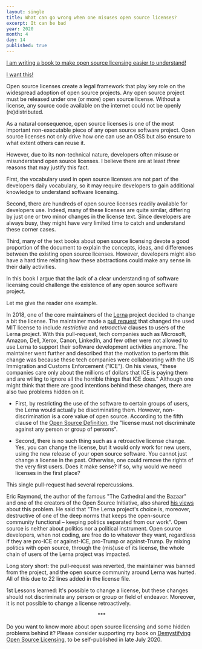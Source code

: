 ```yaml
---
layout: single
title: What can go wrong when one misuses open source licenses?
excerpt: It can be bad
year: 2020
month: 4
day: 14
published: true
---
```


[I am writing a book to make open source licensing easier to understand!](http://gum.co/demystifying-oss-licensing)
<script src="https://gumroad.com/js/gumroad.js"></script>
<a class="gumroad-button" href="https://gum.co/demystifying-oss-licensing" target="_blank">I want this!</a>

Open source licenses create a legal framework that play key role on the widespread adoption of open source projects. Any open source project must be released under one (or more) open source license. Without a license, any source code available on the internet could not be openly (re)distributed.

As a natural consequence, open source licenses is one of the most important non-executable piece of any open source software project. Open source licenses not only drive how one can use an OSS but also ensure to what extent others can reuse it.

However, due to its non-technical nature, developers often misuse or misunderstand open source licenses. I believe there are at least _three_ reasons that may justify this fact.

First, the vocabulary used in open source licenses are not part of the developers daily vocabulary, so it may require developers to gain additional knowledge to understand software licensing.

Second, there are hundreds of open source licenses readily available for developers use. Indeed, many of these licenses are quite similar, differing by just one or two minor changes in the license text. Since developers are always busy, they might have very limited time to catch and understand these corner cases.

Third, many of the text books about open source licensing devote a good proportion of the document to explain the concepts, ideas, and differences between the existing open source licenses. However, developers might also have a hard time relating how these abstractions could make any sense in their daily activities.

In this book I argue that the lack of a clear understanding of software licensing could challenge the existence of any open source software project.

Let me give the reader one example.

In 2018, one of the core maintainers of the [Lerna](https://github.com/lerna/lerna/) project decided to change a bit the license. The maintainer made a [pull request](https://github.com/lerna/lerna/pull/1616) that changed the used MIT license to include _restrictive_ and _retroactive_ clauses to users of the Lerna project. With this pull-request, tech companies such as Microsoft, Amazon, Dell, Xerox, Canon, LinkedIn, and few other were not allowed to use Lerna to support their software development activities anymore. The maintainer went further and described that the motivation to perform this change was because these tech companies were collaborating with the US Immigration and Customs Enforcement ("ICE"). On his views, "these companies care only about the millions of dollars that ICE is paying them and are willing to ignore all the horrible things that ICE does." Although one might think that there are good intentions behind these changes, there are also two problems hidden on it.

- First, by restricting the use of the software to certain groups of users, the Lerna would actually be discriminating them. However, non-discrimination is a core value of open source. According to the fifth clause of the [Open Source Definition](https://opensource.org/osd-annotated), the "license must not discriminate against any person or group of persons".

- Second, there is no such thing such as a retroactive license change. Yes, you can change the license, but it would only work for new users, using the new release of your open source software. You cannot just change a license in the past. Otherwise, one could remove the rights of the very first users. Does it make sense? If so, why would we need licenses in the first place?

This single pull-request had several repercussions.

Eric Raymond, the author of the famous "The Cathedral and the Bazaar" and one of the creators of the Open Source Initiative, also shared [his views](http://esr.ibiblio.org/?p=8106) about this problem. He said that "The Lerna project's choice is, moreover, destructive of one of the deep norms that keeps the open-source community functional – keeping politics separated from our work". Open source is neither about politics nor a political instrument. Open source developers, when not coding, are free do to whatever they want, regardless if they are pro-ICE or against-ICE, pro-Trump or against-Trump. By mixing politics with open source, through the (mis)use of its license, the whole chain of users of the Lerna project was impacted.

Long story short: the pull-request was reverted, the maintainer was banned from the project, and the open source community around Lerna was hurted. All of this due to 22 lines added in the license file.

1st Lessons learned: It's possible to change a license, but these changes should not discriminate any person or group or field of endeavor. Moreover, it is not possible to change a license retroactively. 

<center>
***
</center>

Do you want to know more about open source licensing and some hidden problems behind it? Please consider supporting my book on [Demystifying Open Source Licensing](https://gumroad.com/l/demystifying-oss-licensing), to be self-published in late July 2020.
